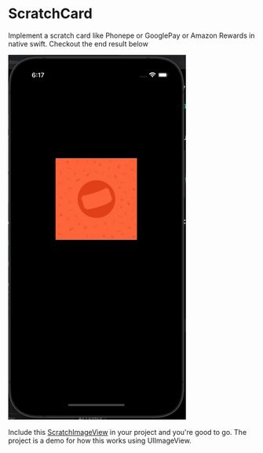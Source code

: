 # ScratchCard

Implement a scratch card like Phonepe or GooglePay or Amazon Rewards in native swift. Checkout the end result below

![](scratch_card.gif)

Include this [ScratchImageView](ScratchCard/ScratchImageView.swift) in your project and you're good to go. The project is a demo for how this works using UIImageView.

